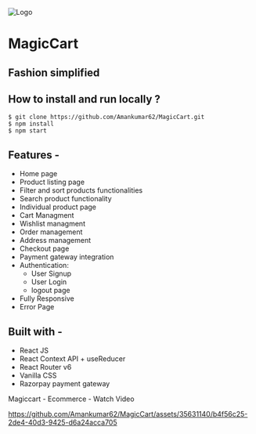 ![Logo](https://document-export.canva.com/xgPCk/DAFbajxgPCk/7/thumbnail/0001.png?X-Amz-Algorithm=AWS4-HMAC-SHA256&X-Amz-Credential=AKIAQYCGKMUHWDTJW6UD%2F20230523%2Fus-east-1%2Fs3%2Faws4_request&X-Amz-Date=20230523T070729Z&X-Amz-Expires=27994&X-Amz-Signature=98f8c51b970a781fe903b5a9b6e8d094416a9c0e6fb319e1535108893bee6cb8&X-Amz-SignedHeaders=host&response-expires=Tue%2C%2023%20May%202023%2014%3A54%3A03%20GMT)
# MagicCart
## Fashion simplified 

## **How to install and run locally ?**

```
$ git clone https://github.com/Amankumar62/MagicCart.git
$ npm install
$ npm start
```
## **Features -**

- Home page
- Product listing page
- Filter and sort products functionalities
- Search product functionality
- Individual product page
- Cart Managment
- Wishlist managment
- Order management
- Address management
- Checkout page
- Payment gateway integration
- Authentication:
  - User Signup
  - User Login
  - logout page
 - Fully Responsive
 - Error Page

## **Built with -**

- React JS
- React Context API + useReducer
- React Router v6
- Vanilla CSS
- Razorpay payment gateway

Magiccart - Ecommerce - Watch Video



https://github.com/Amankumar62/MagicCart/assets/35631140/b4f56c25-2de4-40d3-9425-d6a24acca705


